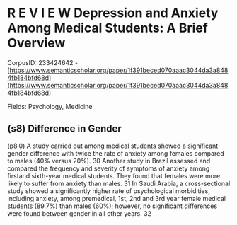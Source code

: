# R E V I E W Depression and Anxiety Among Medical Students: A Brief Overview

CorpusID: 233424642 - [https://www.semanticscholar.org/paper/1f391beced070aaac3044da3a8484fb184bfd68d](https://www.semanticscholar.org/paper/1f391beced070aaac3044da3a8484fb184bfd68d)

Fields: Psychology, Medicine

## (s8) Difference in Gender
(p8.0) A study carried out among medical students showed a significant gender difference with twice the rate of anxiety among females compared to males (40% versus 20%). 30 Another study in Brazil assessed and compared the frequency and severity of symptoms of anxiety among firstand sixth-year medical students. They found that females were more likely to suffer from anxiety than males. 31 In Saudi Arabia, a cross-sectional study showed a significantly higher rate of psychological morbidities, including anxiety, among premedical, 1st, 2nd and 3rd year female medical students (89.7%) than males (60%); however, no significant differences were found between gender in all other years. 32
